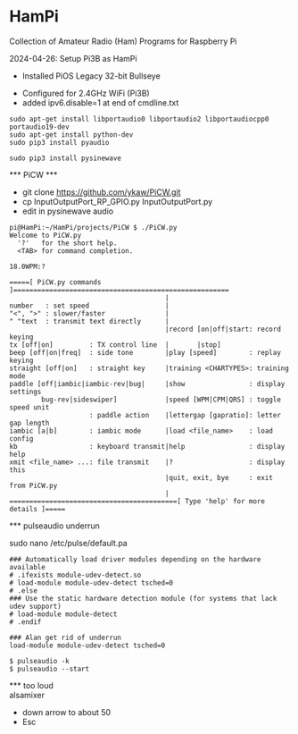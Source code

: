 # HamPi
Collection of Amateur Radio (Ham) Programs for Raspberry Pi


2024-04-26: Setup Pi3B as HamPi  

* Installed PiOS Legacy 32-bit Bullseye  
- Configured for 2.4GHz WiFi  (Pi3B)  
- added ipv6.disable=1 at end of cmdline.txt  


```
sudo apt-get install libportaudio0 libportaudio2 libportaudiocpp0 portaudio19-dev
sudo apt-get install python-dev 
sudo pip3 install pyaudio

sudo pip3 install pysinewave
```

*** PiCW ***  

- git clone https://github.com/ykaw/PiCW.git  
- cp InputOutputPort_RP_GPIO.py InputOutputPort.py  
- edit in pysinewave audio  


```
pi@HamPi:~/HamPi/projects/PiCW $ ./PiCW.py
Welcome to PiCW.py
  '?'   for the short help.
  <TAB> for command completion.

18.0WPM:?

=====[ PiCW.py commands ]======================================================
                                       |
number   : set speed                   |
"<", ">" : slower/faster               |
" "text  : transmit text directly      |
                                       |record [on|off|start: record keying
tx [off|on]         : TX control line  |       |stop]
beep [off|on|freq]  : side tone        |play [speed]        : replay keying
straight [off|on]   : straight key     |training <CHARTYPES>: training mode
paddle [off|iambic|iambic-rev|bug|     |show                : display settings
        bug-rev|sideswiper]            |speed [WPM|CPM|QRS] : toggle speed unit
                    : paddle action    |lettergap [gapratio]: letter gap length
iambic [a|b]        : iambic mode      |load <file_name>    : load config
kb                  : keyboard transmit|help                : display help
xmit <file_name> ...: file transmit    |?                   : display this
                                       |quit, exit, bye     : exit from PiCW.py
                                       |
==========================================[ Type 'help' for more details ]=====

```


*** pulseaudio underrun  

sudo nano /etc/pulse/default.pa  

```
### Automatically load driver modules depending on the hardware available
# .ifexists module-udev-detect.so
# load-module module-udev-detect tsched=0
# .else
### Use the static hardware detection module (for systems that lack udev support)
# load-module module-detect
# .endif

### Alan get rid of underrun
load-module module-udev-detect tsched=0

$ pulseaudio -k
$ pulseaudio --start
```

*** too loud  
alsamixer  
- down arrow to about 50  
- Esc  

